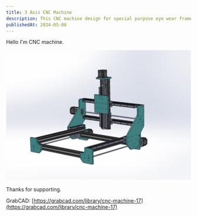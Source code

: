 ```yaml
---
title: 3 Axis CNC Machine 
description: This CNC machine design for special purpose eye wear frame cutting
publishedAt: 2024-05-08
---
```


Hello I'm CNC machine.

![CNC](./images/cnc/CNC.JPG)

Thanks for supporting.

GrabCAD: [https://grabcad.com/library/cnc-machine-17](https://grabcad.com/library/cnc-machine-17)
